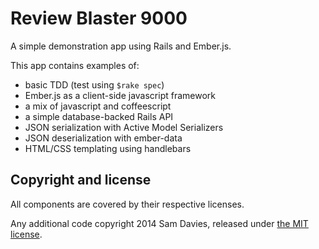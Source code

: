 Review Blaster 9000
===================

A simple demonstration app using Rails and Ember.js.

This app contains examples of:

- basic TDD (test using `$rake spec`)
- Ember.js as a client-side javascript framework
- a mix of javascript and coffeescript
- a simple database-backed Rails API
- JSON serialization with Active Model Serializers
- JSON deserialization with ember-data
- HTML/CSS templating using handlebars


Copyright and license
---------------------

All components are covered by their respective licenses.

Any additional code copyright 2014 Sam Davies, released under [the MIT license](LICENSE).
